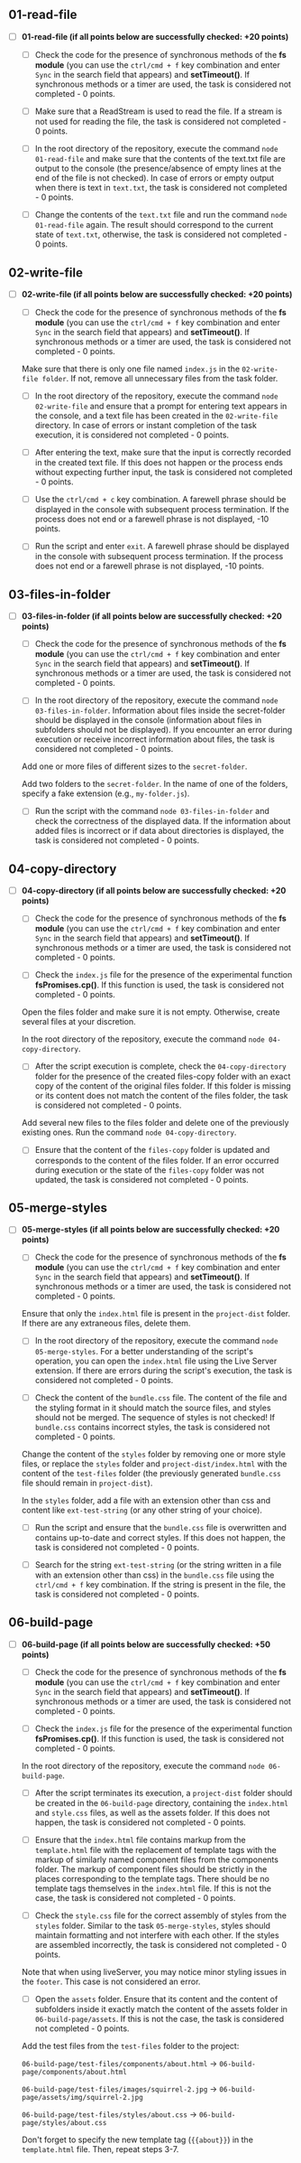 ## 01-read-file

- [ ] **01-read-file (if all points below are successfully checked: +20 points)**

  - [ ] Check the code for the presence of synchronous methods of the **fs module** (you can use the `ctrl/cmd + f` key combination and enter `Sync` in the search field that appears) and **setTimeout()**.
        If synchronous methods or a timer are used, the task is considered not completed - 0 points.

  - [ ] Make sure that a ReadStream is used to read the file.
        If a stream is not used for reading the file, the task is considered not completed - 0 points.

  - [ ] In the root directory of the repository, execute the command `node 01-read-file` and make sure that the contents of the text.txt file are output to the console (the presence/absence of empty lines at the end of the file is not checked).
        In case of errors or empty output when there is text in `text.txt`, the task is considered not completed - 0 points.

  - [ ] Change the contents of the `text.txt` file and run the command `node 01-read-file` again. The result should correspond to the current state of `text.txt`, otherwise, the task is considered not completed - 0 points.

## 02-write-file

- [ ] **02-write-file (if all points below are successfully checked: +20 points)**

  - [ ] Check the code for the presence of synchronous methods of the **fs module** (you can use the `ctrl/cmd + f` key combination and enter `Sync` in the search field that appears) and **setTimeout()**.
        If synchronous methods or a timer are used, the task is considered not completed - 0 points.

  Make sure that there is only one file named `index.js` in the `02-write-file folder`. If not, remove all unnecessary files from the task folder.

  - [ ] In the root directory of the repository, execute the command `node 02-write-file` and ensure that a prompt for entering text appears in the console, and a text file has been created in the `02-write-file` directory.
        In case of errors or instant completion of the task execution, it is considered not completed - 0 points.

  - [ ] After entering the text, make sure that the input is correctly recorded in the created text file.
        If this does not happen or the process ends without expecting further input, the task is considered not completed - 0 points.

  - [ ] Use the `ctrl/cmd + c` key combination. A farewell phrase should be displayed in the console with subsequent process termination.
        If the process does not end or a farewell phrase is not displayed, -10 points.

  - [ ] Run the script and enter `exit`. A farewell phrase should be displayed in the console with subsequent process termination.
        If the process does not end or a farewell phrase is not displayed, -10 points.

## 03-files-in-folder

- [ ] **03-files-in-folder (if all points below are successfully checked: +20 points)**

  - [ ] Check the code for the presence of synchronous methods of the **fs module** (you can use the `ctrl/cmd + f` key combination and enter `Sync` in the search field that appears) and **setTimeout()**.
        If synchronous methods or a timer are used, the task is considered not completed - 0 points.

  - [ ] In the root directory of the repository, execute the command `node 03-files-in-folder`. Information about files inside the secret-folder should be displayed in the console (information about files in subfolders should not be displayed).
        If you encounter an error during execution or receive incorrect information about files, the task is considered not completed - 0 points.

  Add one or more files of different sizes to the `secret-folder`.

  Add two folders to the `secret-folder`. In the name of one of the folders, specify a fake extension (e.g., `my-folder.js`).

  - [ ] Run the script with the command `node 03-files-in-folder` and check the correctness of the displayed data.
        If the information about added files is incorrect or if data about directories is displayed, the task is considered not completed - 0 points.

## 04-copy-directory

- [ ] **04-copy-directory (if all points below are successfully checked: +20 points)**

  - [ ] Check the code for the presence of synchronous methods of the **fs module** (you can use the `ctrl/cmd + f` key combination and enter `Sync` in the search field that appears) and **setTimeout()**.
        If synchronous methods or a timer are used, the task is considered not completed - 0 points.

  - [ ] Check the `index.js` file for the presence of the experimental function **fsPromises.cp()**.
        If this function is used, the task is considered not completed - 0 points.

  Open the files folder and make sure it is not empty. Otherwise, create several files at your discretion.

  In the root directory of the repository, execute the command `node 04-copy-directory`.

  - [ ] After the script execution is complete, check the `04-copy-directory` folder for the presence of the created files-copy folder with an exact copy of the content of the original files folder.
        If this folder is missing or its content does not match the content of the files folder, the task is considered not completed - 0 points.

  Add several new files to the files folder and delete one of the previously existing ones. Run the command `node 04-copy-directory`.

  - [ ] Ensure that the content of the `files-copy` folder is updated and corresponds to the content of the files folder.
        If an error occurred during execution or the state of the `files-copy` folder was not updated, the task is considered not completed - 0 points.

## 05-merge-styles

- [ ] **05-merge-styles (if all points below are successfully checked: +20 points)**

  - [ ] Check the code for the presence of synchronous methods of the **fs module** (you can use the `ctrl/cmd + f` key combination and enter `Sync` in the search field that appears) and **setTimeout()**.
        If synchronous methods or a timer are used, the task is considered not completed - 0 points.

  Ensure that only the `index.html` file is present in the `project-dist` folder. If there are any extraneous files, delete them.

  - [ ] In the root directory of the repository, execute the command `node 05-merge-styles`. For a better understanding of the script's operation, you can open the `index.html` file using the Live Server extension.
        If there are errors during the script's execution, the task is considered not completed - 0 points.

  - [ ] Check the content of the `bundle.css` file. The content of the file and the styling format in it should match the source files, and styles should not be merged. The sequence of styles is not checked!
        If `bundle.css` contains incorrect styles, the task is considered not completed - 0 points.

  Change the content of the `styles` folder by removing one or more style files, or replace the `styles` folder and `project-dist/index.html` with the content of the `test-files` folder (the previously generated `bundle.css` file should remain in `project-dist`).

  In the `styles` folder, add a file with an extension other than css and content like `ext-test-string` (or any other string of your choice).

  - [ ] Run the script and ensure that the `bundle.css` file is overwritten and contains up-to-date and correct styles.
        If this does not happen, the task is considered not completed - 0 points.

  - [ ] Search for the string `ext-test-string` (or the string written in a file with an extension other than css) in the `bundle.css` file using the `ctrl/cmd + f` key combination.
        If the string is present in the file, the task is considered not completed - 0 points.

## 06-build-page

- [ ] **06-build-page (if all points below are successfully checked: +50 points)**

  - [ ] Check the code for the presence of synchronous methods of the **fs module** (you can use the `ctrl/cmd + f` key combination and enter `Sync` in the search field that appears) and **setTimeout()**.
        If synchronous methods or a timer are used, the task is considered not completed - 0 points.

  - [ ] Check the `index.js` file for the presence of the experimental function **fsPromises.cp()**.
        If this function is used, the task is considered not completed - 0 points.

  In the root directory of the repository, execute the command `node 06-build-page`.

  - [ ] After the script terminates its execution, a `project-dist` folder should be created in the `06-build-page` directory, containing the `index.html` and `style.css` files, as well as the assets folder.
        If this does not happen, the task is considered not completed - 0 points.

  - [ ] Ensure that the `index.html` file contains markup from the `template.html` file with the replacement of template tags with the markup of similarly named component files from the components folder. The markup of component files should be strictly in the places corresponding to the template tags. There should be no template tags themselves in the `index.html` file.
        If this is not the case, the task is considered not completed - 0 points.

  - [ ] Check the `style.css` file for the correct assembly of styles from the `styles` folder. Similar to the task `05-merge-styles`, styles should maintain formatting and not interfere with each other.
        If the styles are assembled incorrectly, the task is considered not completed - 0 points.

  Note that when using liveServer, you may notice minor styling issues in the `footer`. This case is not considered an error.

  - [ ] Open the `assets` folder. Ensure that its content and the content of subfolders inside it exactly match the content of the assets folder in `06-build-page/assets`.
        If this is not the case, the task is considered not completed - 0 points.

  Add the test files from the `test-files` folder to the project:

  `06-build-page/test-files/components/about.html` -> `06-build-page/components/about.html`

  `06-build-page/test-files/images/squirrel-2.jpg` -> `06-build-page/assets/img/squirrel-2.jpg`

  `06-build-page/test-files/styles/about.css` -> `06-build-page/styles/about.css`

  Don't forget to specify the new template tag (`{{about}}`) in the `template.html` file. Then, repeat steps 3-7.
